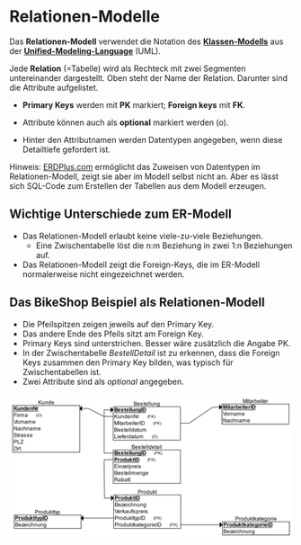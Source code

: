 # Relationen-Modelle

Das **Relationen-Modell** verwendet die Notation des **[Klassen-Modells](https://de.wikipedia.org/wiki/Klassendiagramm)** aus der **[Unified-Modeling-Language](https://de.wikipedia.org/wiki/Unified_Modeling_Language)** (UML).

Jede **Relation** (=Tabelle) wird als Rechteck mit zwei Segmenten untereinander dargestellt. Oben steht der Name der Relation. Darunter sind die Attribute aufgelistet.

- **Primary Keys** werden mit **PK** markiert; **Foreign keys** mit **FK**.

- Attribute können auch als **optional** markiert werden (o).

- Hinter den Attributnamen werden Datentypen angegeben, wenn diese Detailtiefe gefordert ist.

Hinweis: [ERDPlus.com](https://erdplus.com) ermöglicht das Zuweisen von Datentypen im Relationen-Modell, zeigt sie aber im Modell selbst nicht an. Aber es lässt sich SQL-Code zum Erstellen der Tabellen aus dem Modell erzeugen.

## Wichtige Unterschiede zum ER-Modell

- Das Relationen-Modell erlaubt keine viele-zu-viele Beziehungen.
  - Eine Zwischentabelle löst die n:m Beziehung in zwei 1:n Beziehungen auf.
- Das Relationen-Modell zeigt die Foreign-Keys, die im ER-Modell normalerweise nicht eingezeichnet werden.  

## Das BikeShop Beispiel als Relationen-Modell

- Die Pfeilspitzen zeigen jeweils auf den Primary Key.
- Das andere Ende des Pfeils sitzt am Foreign Key.
- Primary Keys sind unterstrichen. Besser wäre zusätzlich die Angabe PK.
- In der Zwischentabelle *BestellDetail* ist zu erkennen, dass die Foreign Keys zusammen den Primary Key bilden, was typisch für Zwischentabellen ist.
- Zwei Attribute sind als *optional* angegeben.

![Vierter Modellierungsschritt](Grafiken/BikeShop-4.png)
